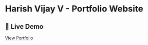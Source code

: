 # Harish Vijay V - Portfolio Website


## 🚀 Live Demo

[View Portfolio](https://harish-vijay-v-portfolio.vercel.app/)


